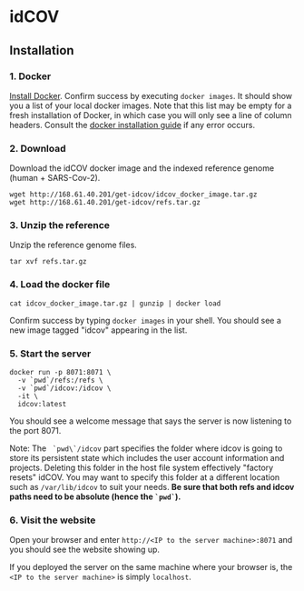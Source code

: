 idCOV
=====

Installation
------------

### 1. Docker

[Install Docker](https://docs.docker.com/get-docker/). Confirm success by
executing `docker images`. It should show you a list of your local docker
images. Note that this list may be empty for a fresh installation of Docker, in
which case you will only see a line of column headers. Consult the [docker
installation guide](https://docs.docker.com/get-docker/) if any error
occurs.

### 2. Download

Download the idCOV docker image and the indexed reference genome (human + SARS-Cov-2).

```
wget http://168.61.40.201/get-idcov/idcov_docker_image.tar.gz
wget http://168.61.40.201/get-idcov/refs.tar.gz
```

### 3. Unzip the reference

Unzip the reference genome files.

```
tar xvf refs.tar.gz
```

### 4. Load the docker file

```
cat idcov_docker_image.tar.gz | gunzip | docker load
```

Confirm success by typing `docker images` in your shell. You should see a new image
tagged "idcov" appearing in the list.

### 5. Start the server

```
docker run -p 8071:8071 \
  -v `pwd`/refs:/refs \
  -v `pwd`/idcov:/idcov \
  -it \
  idcov:latest
```

You should see a welcome message that says the server is now listening to the port 8071.

Note: The `` `pwd\`/idcov`` part specifies the folder where idcov is going to
store its persistent state which includes the user account information and
projects. Deleting this folder in the host file system effectively "factory resets" idCOV.
You may want to specify this folder at a different location such as
`/var/lib/idcov` to suit your needs. **Be sure that both refs and idcov paths need to be
absolute (hence the `` `pwd` ``).**

### 6. Visit the website

Open your browser and enter `http://<IP to the server machine>:8071` and you should see the website showing up.

If you deployed the server on the same machine where your browser is, the `<IP to the server machine>` is simply `localhost`.
